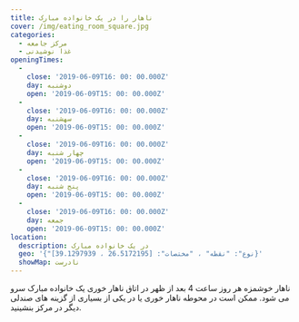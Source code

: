 ```yaml
---
title: ناهار را در یک خانواده مبارک
cover: /img/eating_room_square.jpg
categories:
  - مرکز جامعه
  - غذا نوشیدنی
openingTimes:
  - 
    close: '2019-06-09T16: 00: 00.000Z'
    day: دوشنبه
    open: '2019-06-09T15: 00: 00.000Z'
  - 
    close: '2019-06-09T16: 00: 00.000Z'
    day: سهشنبه
    open: '2019-06-09T15: 00: 00.000Z'
  - 
    close: '2019-06-09T16: 00: 00.000Z'
    day: چهار شنبه
    open: '2019-06-09T15: 00: 00.000Z'
  - 
    close: '2019-06-09T16: 00: 00.000Z'
    day: پنج شنبه
    open: '2019-06-09T15: 00: 00.000Z'
  - 
    close: '2019-06-09T16: 00: 00.000Z'
    day: جمعه
    open: '2019-06-09T15: 00: 00.000Z'
location:
  description: در یک خانواده مبارک
  geo: '{"نوع": "نقطه" ، "مختصات": [26.5172195 ، 39.1297939]}'
  showMap: نادرست
---
```


ناهار خوشمزه هر روز ساعت 4 بعد از ظهر در اتاق ناهار خوری یک خانواده مبارک سرو می شود. ممکن است در محوطه ناهار خوری یا در یکی از بسیاری از گزینه های صندلی دیگر در مرکز بنشینید.